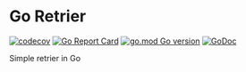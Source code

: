 # Go Retrier

[![codecov](https://codecov.io/gh/TonyPath/retrier/branch/master/graph/badge.svg?token=MNSBQIUJBK)](https://codecov.io/gh/TonyPath/retrier)
[![Go Report Card](https://goreportcard.com/badge/github.com/TonyPath/retrier)](https://goreportcard.com/report/github.com/TonyPath/retrier)
[![go.mod Go version](https://img.shields.io/github/go-mod/go-version/TonyPath/retrier)](https://github.com/TonyPath/retrier)
[![GoDoc](https://godoc.org/github.com/TonyPath/retrier?status.svg)](https://godoc.org/github.com/TonyPath/retrier)

Simple retrier in Go